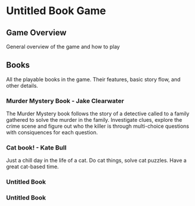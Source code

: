 # Untitled Book Game

## Game Overview

General overview of the game and how to play

## Books

All the playable books in the game. Their features, basic story flow, and other details.

### Murder Mystery Book - Jake Clearwater

The Murder Mystery book follows the story of a detective called to a family gathered to solve the murder in the family. Investigate clues, explore the crime scene and figure out who the killer is through multi-choice questions with consiquences for each question.

### Cat book! - Kate Bull

Just a chill day in the life of a cat. Do cat things, solve cat puzzles. Have a great cat-based time.

### Untitled Book


### Untitled Book


